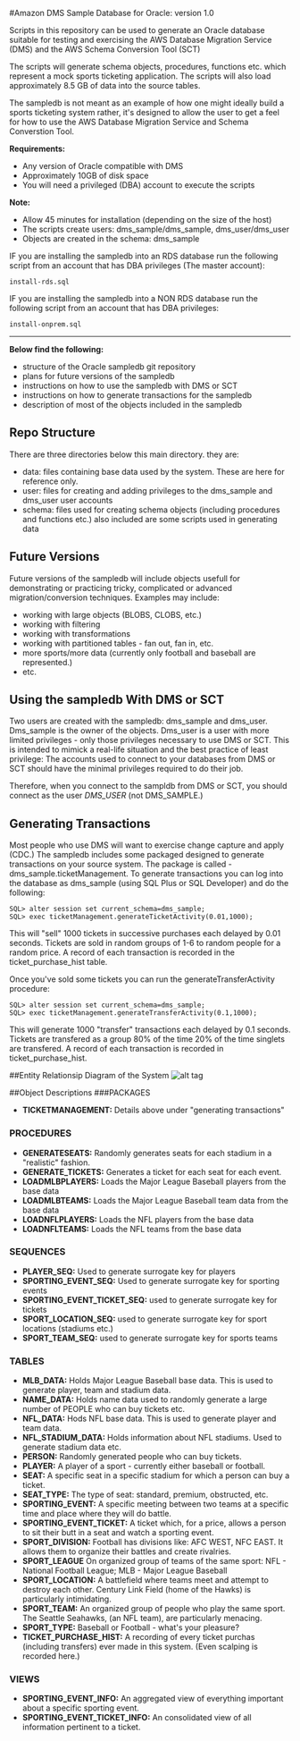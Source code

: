 #Amazon DMS Sample Database for Oracle: version 1.0

Scripts in this repository can be used to generate an Oracle database suitable for testing and exercising
the AWS Database Migration Service (DMS) and the AWS Schema Conversion Tool (SCT)

The scripts will generate schema objects, procedures, functions etc. which represent a mock sports 
ticketing application. The scripts will also load approximately 8.5 GB of data into the source tables. 

The sampledb is not meant as an example of how one might ideally build a sports ticketing system rather,
it's designed to allow the user to get a feel for how to use the AWS Database Migration Service and Schema Converstion Tool.

**Requirements:**
* Any version of Oracle compatible with DMS
* Approximately 10GB of disk space
* You will need a privileged (DBA) account to execute the scripts

**Note:**
* Allow 45 minutes for installation (depending on the size of the host) 
* The scripts create users: dms_sample/dms_sample, dms_user/dms_user
* Objects are created in the schema: dms_sample

IF you are installing the sampledb into an RDS database run the following script from an account that has DBA  privileges (The master account):

`install-rds.sql`


IF you are installing the sampledb into a NON RDS database run the following script from an account that has DBA  privileges:

`install-onprem.sql`


------------------------------------------------------------------------------------------------------------------------
<b>Below find the following:</b>
 * structure of the Oracle sampledb git repository
 * plans for future versions of the sampledb
 * instructions on how to use the sampledb with DMS or SCT
 * instructions on how to generate transactions for the sampledb
 * description of most of the objects included in the sampledb

## Repo Structure
There are three directories below this main directory. they are:
* data: files containing base data used by the system. These are here for reference only.
* user: files for creating and adding privileges to the dms_sample and dms_user user accounts
* schema: files used for creating schema objects (including procedures and functions etc.) also included are some scripts used in generating data

## Future Versions
Future versions of the sampledb will include objects usefull for demonstrating or practicing tricky, complicated or advanced migration/conversion techniques. Examples may include:
* working with large objects (BLOBS, CLOBS, etc.)
* working with filtering
* working with transformations
* working with partitioned tables - fan out, fan in, etc.
* more sports/more data (currently only football and baseball are represented.)
* etc.

## Using the sampledb With DMS or SCT
Two users are created with the sampledb: dms_sample and dms_user. Dms_sample is the owner of the objects. Dms_user is a user with more limited privileges - only those privileges necessary to use DMS or SCT. This is intended to mimick a real-life situation and the best practice of least privilege: The accounts used to connect to your databases from DMS or SCT should have the minimal privileges required to do their job. 

Therefore, when you connect to the sampldb from DMS or SCT, you should connect as the user *DMS_USER* (not DMS_SAMPLE.)

## Generating Transactions 
Most people who use DMS will want to exercise change capture and apply (CDC.) The sampledb includes some packaged designed to generate transactions on your source system. The package is called - dms_sample.ticketManagement. To generate transactions you can log into the database as dms_sample (using SQL Plus or SQL Developer) and do the following:

```
SQL> alter session set current_schema=dms_sample;
SQL> exec ticketManagement.generateTicketActivity(0.01,1000);
```

This will "sell" 1000 tickets in successive purchases each delayed by 0.01 seconds. Tickets are sold in random groups of 1-6 to random people for a random price. A record of each transaction is recorded in the ticket_purchase_hist table.

 Once you've sold some tickets you can run the generateTransferActivity procedure:

```
SQL> alter session set current_schema=dms_sample;
SQL> exec ticketManagement.generateTransferActivity(0.1,1000);
````

This will generate 1000 "transfer" transactions each delayed by 0.1 seconds. Tickets are transfered as a group 80% of the time 20% of the time singlets are transfered. A record of each transaction is recorded in ticket_purchase_hist.

##Entity Relationsip Diagram of the System
![alt tag](/images/sampledb.jpg)

##Object Descriptions
###PACKAGES           
* **TICKETMANAGEMENT:** Details above under "generating transactions"

### PROCEDURES
* **GENERATESEATS:** Randomly generates seats for each stadium in a "realistic" fashion.
* **GENERATE_TICKETS:** Generates a ticket for each seat for each event.
* **LOADMLBPLAYERS:** Loads the Major League Baseball players from the base data
* **LOADMLBTEAMS:** Loads the Major League Baseball team data from the base data
* **LOADNFLPLAYERS:** Loads the NFL players from the base data
* **LOADNFLTEAMS:** Loads the NFL teams from the base data

### SEQUENCES
* **PLAYER_SEQ:** Used to generate surrogate key for players
* **SPORTING_EVENT_SEQ:** Used to generate surrogate key for sporting events
* **SPORTING_EVENT_TICKET_SEQ:** used to generate surrogate key for tickets
* **SPORT_LOCATION_SEQ:** used to generate surrogate key for sport locations (stadiums etc.)
* **SPORT_TEAM_SEQ:** used to generate surrogate key for sports teams

### TABLES
* **MLB_DATA:** Holds Major League Baseball base data. This is used to generate player, team and stadium data.
* **NAME_DATA:** Holds name data used to randomly generate a large number of PEOPLE who can buy tickets etc.
* **NFL_DATA:** Hods NFL base data. This is used to generate player and team data.
* **NFL_STADIUM_DATA:** Holds information about NFL stadiums. Used to generate stadium data etc.
* **PERSON:** Randomly generated people who can buy tickets.
* **PLAYER:** A player of a sport - currently either baseball or football. 
* **SEAT:** A specific seat in a specific stadium for which a person can buy a ticket.
* **SEAT_TYPE:** The type of seat: standard, premium, obstructed, etc.
* **SPORTING_EVENT:** A specific meeting between two teams at a specific time and place where they will do battle.
* **SPORTING_EVENT_TICKET:** A ticket which, for a price, allows a person to sit their butt in a seat and watch a sporting event.
* **SPORT_DIVISION:** Football has divisions like: AFC WEST, NFC EAST. It allows them to organize their battles and create rivalries.
* **SPORT_LEAGUE** On organized group of teams of the same sport: NFL - National Football League; MLB - Major League Baseball
* **SPORT_LOCATION:** A battlefield where teams meet and attempt to destroy each other. Century Link Field (home of the Hawks) is particularly intimidating.
* **SPORT_TEAM:** An organized group of people who play the same sport. The Seattle Seahawks, (an NFL team), are particularly menacing.
* **SPORT_TYPE:** Baseball or Football - what's your pleasure?
* **TICKET_PURCHASE_HIST:** A recording of every ticket purchas (including transfers) ever made in this system. (Even scalping is recorded here.)

### VIEWS
* **SPORTING_EVENT_INFO:** An aggregated view of everything important about a specific sporting event.
* **SPORTING_EVENT_TICKET_INFO:** An consolidated view of all information pertinent to a ticket.
